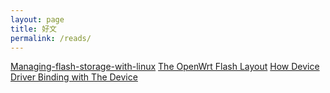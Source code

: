 ```yaml
---
layout: page
title: 好文
permalink: /reads/
---
```


[Managing-flash-storage-with-linux](https://bootlin.com/blog/managing-flash-storage-with-linux/)
[The OpenWrt Flash Layout](https://openwrt.org/docs/techref/flash.layout)
[How Device Driver Binding with The Device](https://www.kernel.org/doc/html/latest/driver-api/driver-model/binding.html)